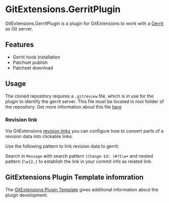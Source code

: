 
# GitExtensions.GerritPlugin

GitExtensions.GerritPlugin is a plugin for GitExtensions to work with a [Gerrit](https://www.gerritcodereview.com/) as Git server.

## Features

* Gerrit hook installation
* Patchset publish
* Patchset download

## Usage

The cloned repository requires a `.gitreview` file, which is in use for the plugin to identify the gerrit server.
This file must be located in root foilder of the repository.
Get more information about this file [here](https://docs.openstack.org/infra/git-review/installation.html#gitreview-file-format)

### Revision link

Via GitExtensions [revision links](https://git-extensions-documentation.readthedocs.io/en/latest/settings.html#git-extensions-revision-links) you can configure how to convert parts of a revision data into clickable links.

Use the following pattern to link revision data to gerrit:

Search in `Message` with search pattern `(Change-Id: )#?I\w+` and nested pattern `I\w{2,}` to establish the link in your commit info as related link.

## GitExtensions Plugin Template infomration

The [GitExtensions Plugin Template](https://github.com/gitextensions/gitextensions.plugintemplate) gives additional information about the pluign development.
